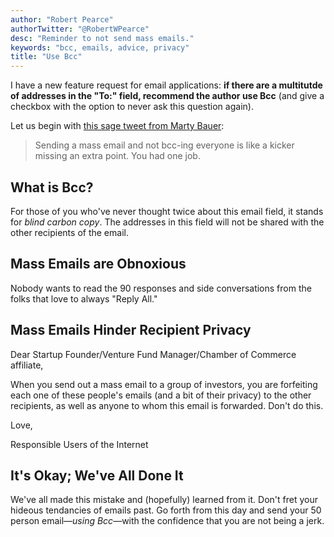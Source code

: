 ```yaml
---
author: "Robert Pearce"
authorTwitter: "@RobertWPearce"
desc: "Reminder to not send mass emails."
keywords: "bcc, emails, advice, privacy"
title: "Use Bcc"
---
```


I have a new feature request for email applications: __if there are a multitutde
of addresses in the "To:" field, recommend the author use Bcc__ (and give a
checkbox with the option to never ask this question again).

Let us begin with [this sage tweet from Marty
Bauer](https://twitter.com/bauermarty/status/553279657890816001):

> Sending a mass email and not bcc-ing everyone is like a kicker missing an
> extra point. You had one job.

## What is Bcc?

For those of you who've never thought twice about this email field, it stands
for _blind carbon copy_. The addresses in this field will not be shared with the
other recipients of the email.

## Mass Emails are Obnoxious

Nobody wants to read the 90 responses and side conversations from the folks that
love to always "Reply All."

## Mass Emails Hinder Recipient Privacy

Dear Startup Founder/Venture Fund Manager/Chamber of Commerce affiliate,

When you send out a mass email to a group of investors, you are forfeiting each
one of these people's emails (and a bit of their privacy) to the other
recipients, as well as anyone to whom this email is forwarded. Don't do this.

Love,

Responsible Users of the Internet

## It's Okay; We've All Done It

We've all made this mistake and (hopefully) learned from it. Don't fret your
hideous tendancies of emails past. Go forth from this day and send your 50
person email&mdash;_using Bcc_&mdash;with the confidence that you are not being
a jerk.
